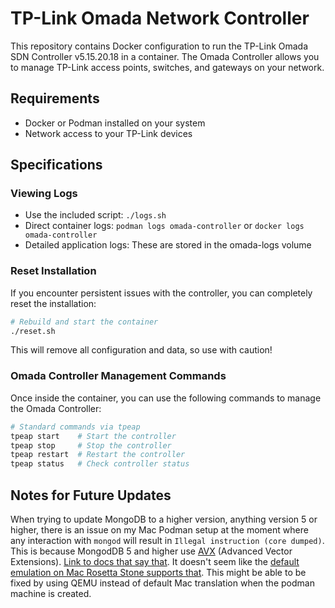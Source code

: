 # TP-Link Omada Network Controller

This repository contains Docker configuration to run the TP-Link Omada SDN Controller v5.15.20.18 in a container.
The Omada Controller allows you to manage TP-Link access points, switches, and gateways on your network.

## Requirements

- Docker or Podman installed on your system
- Network access to your TP-Link devices

## Specifications

### Viewing Logs

- Use the included script: `./logs.sh`
- Direct container logs: `podman logs omada-controller` or `docker logs omada-controller`
- Detailed application logs: These are stored in the omada-logs volume

### Reset Installation

If you encounter persistent issues with the controller, you can completely reset the installation:

```bash
# Rebuild and start the container
./reset.sh
```

This will remove all configuration and data, so use with caution!

### Omada Controller Management Commands

Once inside the container, you can use the following commands to manage the Omada Controller:

```bash
# Standard commands via tpeap
tpeap start    # Start the controller
tpeap stop     # Stop the controller
tpeap restart  # Restart the controller
tpeap status   # Check controller status
```

## Notes for Future Updates

When trying to update MongoDB to a higher version, anything version 5 or higher, there is an issue on my Mac Podman setup at the moment where any interaction with `mongod` will result in `Illegal instruction (core dumped)`. This is because MongodDB 5 and higher use [AVX](https://en.wikipedia.org/wiki/Advanced_Vector_Extensions) (Advanced Vector Extensions). [Link to docs that say that](https://www.mongodb.com/docs/manual/administration/production-notes/#x86_64:~:text=MongoDB%205.0%20requires%20use%20of%20the%20AVX%20instruction%20set%2C%20available%20on%20select%20Intel%20and%20AMD%20processors.). It doesn't seem like the [default emulation on Mac Rosetta Stone supports that](https://developer.apple.com/documentation/apple-silicon/about-the-rosetta-translation-environment#Determine-Whether-Your-App-Is-Running-as-a-Translated-Binary). This might be able to be fixed by using QEMU instead of default Mac translation when the podman machine is created.

